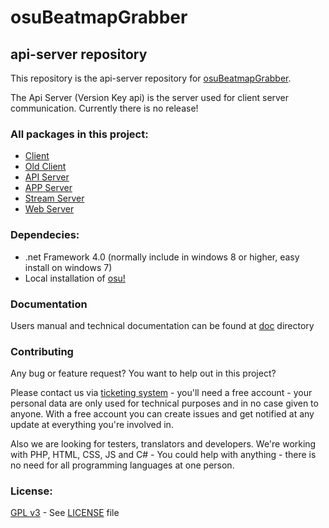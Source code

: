 # osuBeatmapGrabber
## api-server repository

This repository is the api-server repository for [osuBeatmapGrabber](https://osu.ppy.sh/forum/t/399719).

The Api Server (Version Key api) is the server used for client server communication. Currently there is no release!

### All packages in this project:
* [Client](https://github.com/Kagurame/osbg-client)
* [Old Client](https://github.com/Kagurame/osbg-client-old)
* [API Server](https://github.com/Kagurame/osbg-server-api)
* [APP Server](https://github.com/Kagurame/osbg-server-app)
* [Stream Server](https://github.com/Kagurame/osbg-server-stream)
* [Web Server](https://github.com/Kagurame/osbg-server-web)

### Dependecies:
* .net Framework 4.0 (normally include in windows 8 or higher, easy install on windows 7)
* Local installation of [osu!](https://osu.ppy.sh)

### Documentation
Users manual and technical documentation can be found at [doc](doc) directory

### Contributing
Any bug or feature request? You want to help out in this project?

Please contact us via [ticketing system](http://tracker.kagu-chan.de/projects/osu-beatmap-grabber) - you'll need a free account - your personal data are only used for technical purposes and in no case given to anyone. With a free account you can create issues and get notified at any update at everything you're involved in.

Also we are looking for testers, translators and developers. We're working with PHP, HTML, CSS, JS and C# - You could help with anything - there is no need for all programming languages at one person.

### License:
[GPL v3](LICENSE) - See [LICENSE](LICENSE) file
